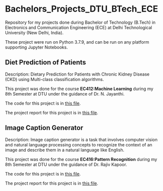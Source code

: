 # Bachelors_Projects_DTU_BTech_ECE
Repository for my projects done during Bachelor of Technology (B.Tech) in Electronics and Communication Engineering (ECE) at Delhi Technological University (New Delhi, India).

These project were run on Python 3.7.9, and can be run on any platform supporting Jupyter Notebooks.

## Diet Prediction of Patients

Description: Dietary Prediction for Patients with Chronic Kidney Disease (CKD) using Multi-class classification algorithms.

This project was done for the course **EC412:Machine Learning** during my 8th Semester at DTU under the guidance of Dr. N. Jayanthi.

The code for this project is in [this file](https://github.com/Aditya-Agrawal-8730/Bachelors_Projects_DTU_BTech_ECE/blob/main/Diet%20Prediction%20of%20Patients/2K17-EC-008%20ML%20Innovative%20Project.ipynb).

The project report for this project is in [this file](https://github.com/Aditya-Agrawal-8730/Bachelors_Projects_DTU_BTech_ECE/blob/main/Diet%20Prediction%20of%20Patients/2K17-EC-008%20ML%20Innovative%20Project%20PPT.pdf).

## Image Caption Generator

Description: Image caption generator is a task that involves computer vision and natural language processing concepts to recognize the context of an image and describe them in a natural language like English.

This project was done for the course **EC416:Pattern Recognition** during my 8th Semester at DTU under the guidance of Dr. Rajiv Kapoor.

The code for this project is in [this file](https://github.com/Aditya-Agrawal-8730/Bachelors_Projects_DTU_BTech_ECE/blob/main/Image%20Caption%20Generator/PR_Project_2K17_EC_008.ipynb).

The project report for this project is in [this file](https://github.com/Aditya-Agrawal-8730/Bachelors_Projects_DTU_BTech_ECE/blob/main/Image%20Caption%20Generator/EC-416%20PR%20Project%20Report%202K17-EC-008.pdf).
